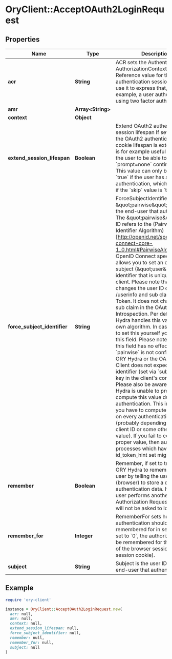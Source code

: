 # OryClient::AcceptOAuth2LoginRequest

## Properties

| Name | Type | Description | Notes |
| ---- | ---- | ----------- | ----- |
| **acr** | **String** | ACR sets the Authentication AuthorizationContext Class Reference value for this authentication session. You can use it to express that, for example, a user authenticated using two factor authentication. | [optional] |
| **amr** | **Array&lt;String&gt;** |  | [optional] |
| **context** | **Object** |  | [optional] |
| **extend_session_lifespan** | **Boolean** | Extend OAuth2 authentication session lifespan  If set to &#x60;true&#x60;, the OAuth2 authentication cookie lifespan is extended. This is for example useful if you want the user to be able to use &#x60;prompt&#x3D;none&#x60; continuously.  This value can only be set to &#x60;true&#x60; if the user has an authentication, which is the case if the &#x60;skip&#x60; value is &#x60;true&#x60;. | [optional] |
| **force_subject_identifier** | **String** | ForceSubjectIdentifier forces the \&quot;pairwise\&quot; user ID of the end-user that authenticated. The \&quot;pairwise\&quot; user ID refers to the (Pairwise Identifier Algorithm)[http://openid.net/specs/openid-connect-core-1_0.html#PairwiseAlg] of the OpenID Connect specification. It allows you to set an obfuscated subject (\&quot;user\&quot;) identifier that is unique to the client.  Please note that this changes the user ID on endpoint /userinfo and sub claim of the ID Token. It does not change the sub claim in the OAuth 2.0 Introspection.  Per default, ORY Hydra handles this value with its own algorithm. In case you want to set this yourself you can use this field. Please note that setting this field has no effect if &#x60;pairwise&#x60; is not configured in ORY Hydra or the OAuth 2.0 Client does not expect a pairwise identifier (set via &#x60;subject_type&#x60; key in the client&#39;s configuration).  Please also be aware that ORY Hydra is unable to properly compute this value during authentication. This implies that you have to compute this value on every authentication process (probably depending on the client ID or some other unique value).  If you fail to compute the proper value, then authentication processes which have id_token_hint set might fail. | [optional] |
| **remember** | **Boolean** | Remember, if set to true, tells ORY Hydra to remember this user by telling the user agent (browser) to store a cookie with authentication data. If the same user performs another OAuth 2.0 Authorization Request, he/she will not be asked to log in again. | [optional] |
| **remember_for** | **Integer** | RememberFor sets how long the authentication should be remembered for in seconds. If set to &#x60;0&#x60;, the authorization will be remembered for the duration of the browser session (using a session cookie). | [optional] |
| **subject** | **String** | Subject is the user ID of the end-user that authenticated. |  |

## Example

```ruby
require 'ory-client'

instance = OryClient::AcceptOAuth2LoginRequest.new(
  acr: null,
  amr: null,
  context: null,
  extend_session_lifespan: null,
  force_subject_identifier: null,
  remember: null,
  remember_for: null,
  subject: null
)
```

